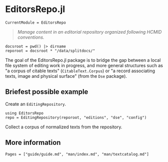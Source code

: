 # EditorsRepo.jl
```@meta
CurrentModule = EditorsRepo
```


>  *Manage content in an editorial repository organized following HCMID conventions.*

```@setup sample1
docsroot = pwd() |> dirname
reporoot = docsroot * "/data/splitdocs/"
```




The goal of the EditorsRepo.jl package is to bridge the gap between a local file system of editing work in progress, and more general structures such as "a corpus of citable texts" (`CitableText.Corpus`) or "a record associating texts, image and physical surface" (from the `Dse` package).



## Briefest possible example



Create an `EditingRepository`.


```@example sample1
using EditorsRepo
repo = EditingRepository(reporoot, "editions", "dse", "config")
```

Collect a corpus of normalized texts from the repository.




## More information


```@contents
Pages = ["guide/guide.md", "man/index.md", "man/textcatalog.md"]
```
